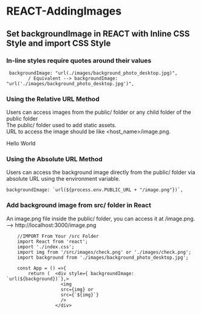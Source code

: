 # REACT-AddingImages
## Set backgroundImage in REACT with Inline CSS Style and import CSS Style

### In-line styles require quotes around their values

     backgroundImage: "url(./images/background_photo_desktop.jpg)",
            / Equivalent --> backgroundImage: "url('./images/background_photo_desktop.jpg')",

### Using the Relative URL Method
Users can access images from the public/ folder or any child folder of the public folder<br/>
The public/ folder used to add static assets. <br/>
URL to access the image should be like <host_name>/image.png.<br/>

  <div style={{ backgroundImage: "url(/image.png)" }}>
    Hello World
  </div>
  
### Using the Absolute URL Method

Users can access the background image directly from the public/ folder via absolute URL using the environment variable. <br/>

    backgroundImage: `url(${process.env.PUBLIC_URL + "/image.png"})`,
            
### Add background image from src/ folder in React

An image.png file inside the public/ folder, you can access it at <your host address>/image.png.  --> http://localhost:3000/image.png <br/>

        //IMPORT From Your /src Folder
        import React from 'react';
        import './index.css';
        import img from '/src/images/check.png' or './images/check.png';
        import background from './images/background_photo_desktop.jpg';
        
        const App = () =>{
            return (  <div style={ backgroundImage: `url(${background})`},>
                        <img
                        src={img} or
                        src={`${img}`} 
                        />
                      </div>
    

